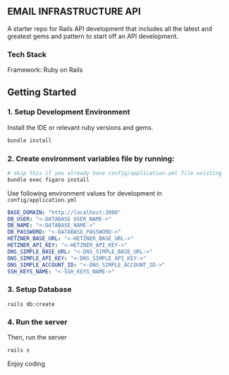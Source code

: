 ## EMAIL INFRASTRUCTURE API

A starter repo for Rails API development that includes all the latest and greatest gems and pattern to start off an API development.

### Tech Stack

Framework: Ruby on Rails

## Getting Started

### 1. Setup Development Environment

Install the IDE or relevant ruby versions and gems.

```bash
bundle install
```

### 2. Create environment variables file by running:

```bash
# skip this if you already have config/application.yml file existing
bundle exec figaro install
```

Use following environment values for development in `config/application.yml`

```yaml
BASE_DOMAIN: "http://localhost:3000"
DB_USER: "<-DATABASE USER_NAME->"
DB_NAME: "<-DATABASE_NAME->"
DB_PASSWORD: "<-DATABASE_PASSWORD->"
HETZNER_BASE_URL: "<-HETZNER_BASE_URL->"
HETZNER_API_KEY: "<-HETZNER_API_KEY->"
DNS_SIMPLE_BASE_URL: "<-DNS_SIMPLE_BASE_URL->"
DNS_SIMPLE_API_KEY: "<-DNS_SIMPLE_API_KEY->"
DNS_SIMPLE_ACCOUNT_ID: "<-DNS_SIMPLE_ACCOUNT_ID->"
SSH_KEYS_NAME: "<-SSH_KEYS_NAME->"
 ```

### 3. Setup Database

```
rails db:create
```

### 4. Run the server

Then, run the server

```bash
rails s
```

Enjoy coding
